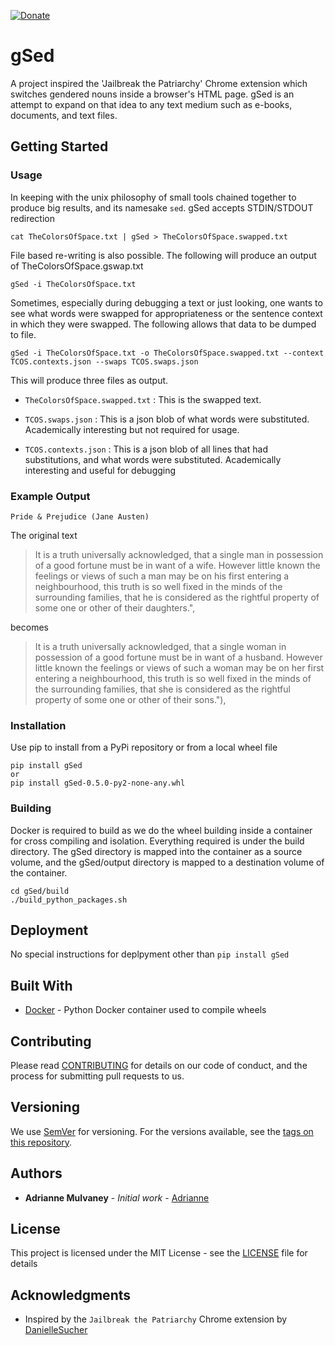 [![Donate](https://img.shields.io/badge/Donate-PayPal-green.svg)](https://www.paypal.me/gSed)

# gSed

A project inspired the 'Jailbreak the Patriarchy' Chrome extension which switches gendered nouns inside a browser's HTML page. gSed is an attempt to expand on that idea to any text medium such as e-books, documents, and text files.

## Getting Started

### Usage

In keeping with the unix philosophy of small tools chained together to produce big results, and its namesake `sed`. gSed accepts STDIN/STDOUT redirection

```
cat TheColorsOfSpace.txt | gSed > TheColorsOfSpace.swapped.txt
```

File based re-writing is also possible. The following will produce an output of TheColorsOfSpace.gswap.txt

```
gSed -i TheColorsOfSpace.txt
```

Sometimes, especially during debugging a text or just looking, one wants to see what words were swapped for appropriateness or the sentence context in which they were swapped. The following allows that data to be dumped to file. 

```
gSed -i TheColorsOfSpace.txt -o TheColorsOfSpace.swapped.txt --context TCOS.contexts.json --swaps TCOS.swaps.json
```

This will produce three files as output.

* `TheColorsOfSpace.swapped.txt`  : This is the swapped text.

* `TCOS.swaps.json` : This is a json blob of what words were substituted. Academically interesting but not required for usage.

* `TCOS.contexts.json` : This is a json blob of all lines that had substitutions, and what words were substituted. Academically interesting and useful for debugging


### Example Output

`Pride & Prejudice (Jane Austen)`

The original text 

> It is a truth universally acknowledged, that a single man in possession of a good fortune must be in want of a wife. However little known the feelings or views of such a man may be on his first entering a neighbourhood, this truth is so well fixed in the minds of the surrounding families, that he is considered as the rightful property of some one or other of their daughters.",

becomes

> It is a truth universally acknowledged, that a single woman in possession of a good fortune must be in want of a husband. However little known the feelings or views of such a woman may be on her first entering a neighbourhood, this truth is so well fixed in the minds of the surrounding families, that she is considered as the rightful property of some one or other of their sons."),


### Installation

Use pip to install from a PyPi repository or from a local wheel file  
```
pip install gSed
or
pip install gSed-0.5.0-py2-none-any.whl
```


### Building

Docker is required to build as we do the wheel building inside a container for cross compiling and isolation. Everything required is under the build directory. The gSed directory is mapped into the container as a source volume, and the gSed/output directory is mapped to a destination volume of the container.

```
cd gSed/build
./build_python_packages.sh
```


## Deployment

No special instructions for deplpyment other than `pip install gSed`


## Built With

* [Docker](https://www.docker.com/) - Python Docker container used to compile wheels


## Contributing

Please read [CONTRIBUTING](CONTRIBUTING.md) for details on our code of conduct, and the process for submitting pull requests to us.


## Versioning

We use [SemVer](http://semver.org/) for versioning. For the versions available, see the [tags on this repository](https://github.com/elfgirl/gSed/tags).


## Authors

* **Adrianne Mulvaney** - *Initial work* - [Adrianne](https://github.com/elfgirl)


## License

This project is licensed under the MIT License - see the [LICENSE](LICENSE) file for details


## Acknowledgments

* Inspired by the `Jailbreak the Patriarchy` Chrome extension by [DanielleSucher](https://github.com/DanielleSucher/Jailbreak-the-Patriarchy)

